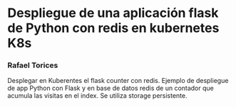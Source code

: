 # Despliegue de una aplicación flask de Python con redis en kubernetes K8s
### Rafael Torices

Desplegar en Kuberentes el flask counter con redis.
Ejemplo de despliegue de app Python con Flask y en base de datos redis de un contador que acumula las visitas en el index.
Se utiliza storage persistente.
